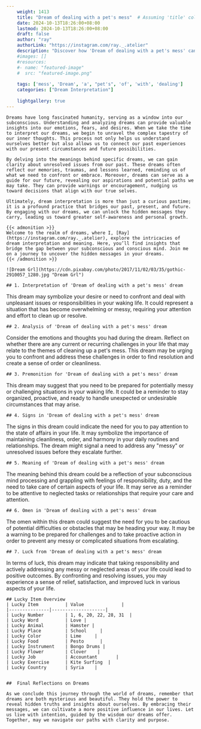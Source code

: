 ```yaml
---
    weight: 1413
    title: "Dream of dealing with a pet's mess"  # Assuming 'title' column exists
    date: 2024-10-13T18:26:00+08:00
    lastmod: 2024-10-13T18:26:00+08:00
    draft: false
    author: "ray"
    authorLink: "https://instagram.com/ray._.atelier"
    description: "Discover how 'Dream of dealing with a pet's mess' can interpret your future and uncover its significant meanings in your life."
    #images: []
    #resources:
    #- name: "featured-image"
    #  src: "featured-image.png"
    
    tags: ['mess', 'Dream', 'a', "pet's", 'of', 'with', 'dealing']
    categories: ["Dream Interpretation"]
    
    lightgallery: true
---
```

    
    Dreams have long fascinated humanity, serving as a window into our subconscious. Understanding and analyzing dreams can provide valuable insights into our emotions, fears, and desires. When we take the time to interpret our dreams, we begin to unravel the complex tapestry of our inner thoughts. This process not only helps us understand ourselves better but also allows us to connect our past experiences with our present circumstances and future possibilities.
    
    By delving into the meanings behind specific dreams, we can gain clarity about unresolved issues from our past. These dreams often reflect our memories, traumas, and lessons learned, reminding us of what we need to confront or embrace. Moreover, dreams can serve as a guide for our future, revealing our aspirations and potential paths we may take. They can provide warnings or encouragement, nudging us toward decisions that align with our true selves.
    
    Ultimately, dream interpretation is more than just a curious pastime; it is a profound practice that bridges our past, present, and future. By engaging with our dreams, we can unlock the hidden messages they carry, leading us toward greater self-awareness and personal growth.
    
    {{< admonition >}}
    Welcome to the realm of dreams, where I, [Ray](https://instagram.com/ray._.atelier), explore the intricacies of dream interpretation and meaning. Here, you’ll find insights that bridge the gap between your subconscious and conscious mind. Join me on a journey to uncover the hidden messages in your dreams.
    {{< /admonition >}}
    
    ![Dream Grl](https://cdn.pixabay.com/photo/2017/11/02/03/35/gothic-2910057_1280.jpg "Dream Grl")
    
    ## 1. Interpretation of 'Dream of dealing with a pet's mess' dream
    
This dream may symbolize your desire or need to confront and deal with unpleasant issues or responsibilities in your waking life. It could represent a situation that has become overwhelming or messy, requiring your attention and effort to clean up or resolve.
    
    ## 2. Analysis of 'Dream of dealing with a pet's mess' dream
    
Consider the emotions and thoughts you had during the dream. Reflect on whether there are any current or recurring challenges in your life that may relate to the themes of cleaning up a pet's mess. This dream may be urging you to confront and address these challenges in order to find resolution and create a sense of order or cleanliness.
    
    ## 3. Premonition for 'Dream of dealing with a pet's mess' dream
    
This dream may suggest that you need to be prepared for potentially messy or challenging situations in your waking life. It could be a reminder to stay organized, proactive, and ready to handle unexpected or undesirable circumstances that may arise.
    
    ## 4. Signs in 'Dream of dealing with a pet's mess' dream
    
The signs in this dream could indicate the need for you to pay attention to the state of affairs in your life. It may symbolize the importance of maintaining cleanliness, order, and harmony in your daily routines and relationships. The dream might signal a need to address any "messy" or unresolved issues before they escalate further.
    
    ## 5. Meaning of 'Dream of dealing with a pet's mess' dream
    
The meaning behind this dream could be a reflection of your subconscious mind processing and grappling with feelings of responsibility, duty, and the need to take care of certain aspects of your life. It may serve as a reminder to be attentive to neglected tasks or relationships that require your care and attention.
    
    ## 6. Omen in 'Dream of dealing with a pet's mess' dream
    
The omen within this dream could suggest the need for you to be cautious of potential difficulties or obstacles that may be heading your way. It may be a warning to be prepared for challenges and to take proactive action in order to prevent any messy or complicated situations from escalating.
    
    ## 7. Luck from 'Dream of dealing with a pet's mess' dream
    
In terms of luck, this dream may indicate that taking responsibility and actively addressing any messy or neglected areas of your life could lead to positive outcomes. By confronting and resolving issues, you may experience a sense of relief, satisfaction, and improved luck in various aspects of your life.
    
    ## Lucky Item Overview
    | Lucky Item          | Value              |
    |---------------|--------------------|
    | Lucky Number        | 1, 6, 20, 22, 28, 31  |
    | Lucky Word          | Love |
    | Lucky Animal        | Hamster |
    | Lucky Place         | School     |
    | Lucky Color         | Lime     |
    | Lucky Food          | Pesto      |
    | Lucky Instrument    | Bongo Drums |
    | Lucky Flower        | Clover    |
    | Lucky Job           | Accountant       |
    | Lucky Exercise      | Kite Surfing  |
    | Lucky Country       | Syria    |
    
    
    ##  Final Reflections on Dreams
    
    As we conclude this journey through the world of dreams, remember that dreams are both mysterious and beautiful. They hold the power to reveal hidden truths and insights about ourselves. By embracing their messages, we can cultivate a more positive influence in our lives. Let us live with intention, guided by the wisdom our dreams offer. Together, may we navigate our paths with clarity and purpose.
    